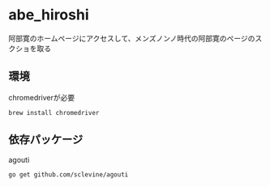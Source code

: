 # abe_hiroshi
阿部寛のホームページにアクセスして、メンズノンノ時代の阿部寛のページのスクショを取る

## 環境

chromedriverが必要
```
brew install chromedriver
```

## 依存パッケージ

agouti
```
go get github.com/sclevine/agouti
```